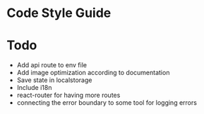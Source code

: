 # Code Style Guide

# Todo

- Add api route to env file
- Add image optimization according to documentation
- Save state in localstorage
- Include i18n
- react-router for having more routes
- connecting the error boundary to some tool for logging errors
